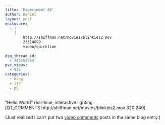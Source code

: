 ```yaml
---
title: 'Experiment #2'
author: Daniel
layout: post
enclosure:
  - |
    |
        http://shiffman.net/movies/blinkies2.mov
        23314899
        video/quicktime
        
dsq_thread_id:
  - 249553553
pvc_views:
  - 826
categories:
  - blog
  - ITP
  - p5
---
```

<p>&#8220;Hello World&#8221; real-time, interactive lighting:<br />
[QT_COMMENTS http://shiffman.net/movies/blinkies2.mov 320 240]</p>
<p>(Just realized I can&#8217;t put two <a href="http://itp.nyu.edu/research/vc">video comments</a> posts in the same blog entry.)</p>
